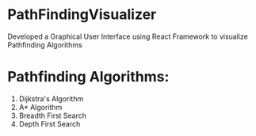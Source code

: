 # PathFindingVisualizer
Developed a Graphical User Interface using React Framework to visualize Pathfinding Algorithms 
# Pathfinding Algorithms:
1. Dijkstra's Algorithm
2. A* Algorithm
3. Breadth First Search
4. Depth First Search
